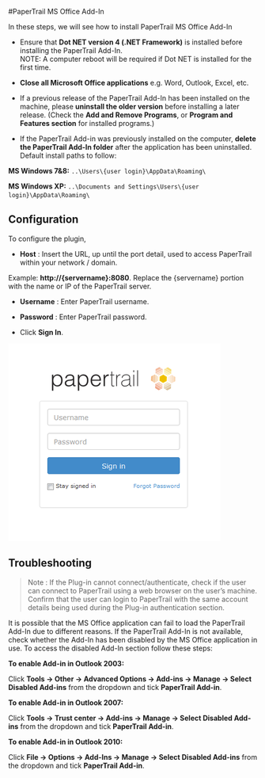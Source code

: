 #PaperTrail MS Office Add-In
 
In these steps, we will see how to install PaperTrail MS Office Add-In 

*  Ensure that **Dot NET version 4 (.NET Framework)** is installed before installing the PaperTrail Add-In.  
NOTE: A computer reboot will be required if Dot NET is installed for the first time.

*  **Close all Microsoft Office applications** e.g. Word, Outlook, Excel, etc.  

*  If a previous release of the PaperTrail Add-In has been installed on the machine, please **uninstall the older version** before installing a later release. (Check the **Add and Remove Programs**, or **Program and Features section** for installed programs.)  

*  If the PaperTrail Add-in was previously installed on the computer, **delete the PaperTrail Add-In folder** after the application has been uninstalled. Default install paths to follow:

**MS Windows 7&8:** `..\Users\{user login}\AppData\Roaming\`

**MS Windows XP:** `..\Documents and Settings\Users\{user login}\AppData\Roaming\`

## Configuration 

To configure the plugin, 

*  __Host__ : Insert the URL, up until the port detail, used to access PaperTrail within your network / domain. 

Example: __http://{servername}:8080__. Replace the {servername} portion with the name or IP of the PaperTrail server.  

*  __Username__ : Enter PaperTrail username.  

*  __Password__ : Enter PaperTrail password.  

*  Click __Sign In__.  

![config](../images/msoffice-config-1.png)

## Troubleshooting

> Note : If the Plug-in cannot connect/authenticate, check if the user can connect to PaperTrail using a web browser on the user’s machine. Confirm that the user can login to PaperTrail with the same account details being used during the Plug-in authentication section.

It is possible that the MS Office application can fail to load the PaperTrail Add-In due to different reasons. If the PaperTrail Add-In is not available, check whether the Add-In has been disabled by the MS Office application in use. To access the disabled Add-In section follow these steps:

__To enable Add-in in Outlook 2003:__

Click **Tools -> Other -> Advanced Options -> Add-ins -> Manage -> Select Disabled Add-ins** from the dropdown and tick **PaperTrail Add-in**.

__To enable Add-in in Outlook 2007:__

Click **Tools -> Trust center -> Add-ins -> Manage -> Select Disabled Add-ins** from the dropdown and tick **PaperTrail Add-in**.

__To enable Add-in in Outlook 2010:__

Click **File -> Options -> Add-Ins -> Manage -> Select Disabled Add-ins** from the dropdown and tick **PaperTrail Add-in**.

